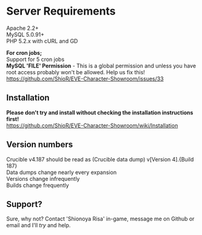 Server Requirements
===================
Apache 2.2+   
MySQL 5.0.91+   
PHP 5.2.x with cURL and GD    
     
**For cron jobs;**      
Support for 5 cron jobs    
**MySQL 'FILE' Permission** - This is a global permission and unless you have root access probably won't be allowed. Help us fix this! https://github.com/ShioR/EVE-Character-Showroom/issues/33     
         
Installation
------------
**Please don't try and install without checking the installation instructions first!**     
https://github.com/ShioR/EVE-Character-Showroom/wiki/Installation     

Version numbers
---------------
Crucible v4.187 should be read as (Crucible data dump) v[Version 4].{Build 187}     
Data dumps change nearly every expansion     
Versions change infrequently    
Builds change frequently    
        
Support?
-------
Sure, why not? Contact 'Shionoya Risa' in-game, message me on Github or email and I'll _try_ and help.